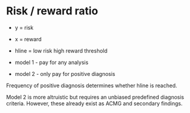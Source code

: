 # Risk / reward ratio

* y = risk
* x = reward
* hline = low risk high reward threshold

* model 1 - pay for any analysis
* model 2 - only pay for positive diagnosis

Frequency of positive diagnosis determines whether hline is reached.

Model 2 is more altruistic but requires an unbiased predefined diagnosis criteria. However, these already exist as ACMG and secondary findings. 

